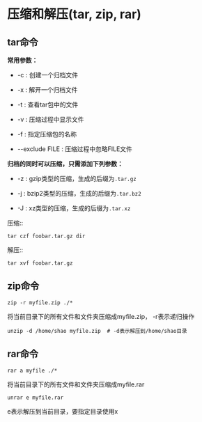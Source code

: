 压缩和解压(tar, zip, rar)
=======================
tar命令
---------

**常用参数：**

  - -c : 创建一个归档文件

  - -x : 解开一个归档文件

  - -t : 查看tar包中的文件

  - -v : 压缩过程中显示文件

  - -f : 指定压缩包的名称

  - --exclude FILE : 压缩过程中忽略FILE文件



**归档的同时可以压缩，只需添加下列参数：**

  - -z : gzip类型的压缩，生成的后缀为`.tar.gz`

  - -j : bzip2类型的压缩，生成的后缀为`.tar.bz2`

  - -J : xz类型的压缩，生成的后缀为`.tar.xz`

压缩::

    tar czf foobar.tar.gz dir

解压::

    tar xvf foobar.tar.gz

zip命令
---------

    zip -r myfile.zip ./* 

将当前目录下的所有文件和文件夹压缩成myfile.zip， -r表示递归操作



    unzip -d /home/shao myfile.zip  # -d表示解压到/home/shao目录

rar命令
----------

    rar a myfile ./* 

将当前目录下的所有文件和文件夹压缩成myfile.rar



    unrar e myfile.rar 

e表示解压到当前目录，要指定目录使用x
